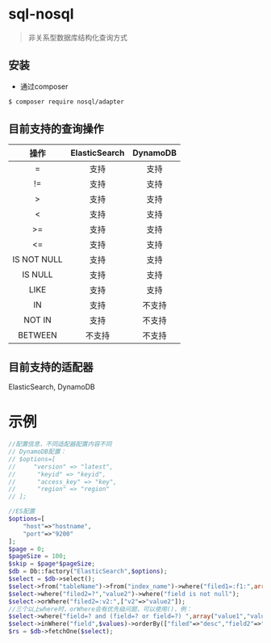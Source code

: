 # sql-nosql
>非关系型数据库结构化查询方式

## 安装
* 通过composer
```bash
$ composer require nosql/adapter
```
## 目前支持的查询操作
| 操作 | ElasticSearch | DynamoDB |
|:---:|:-------------:|:----------:|
| = | 支持 | 支持 |
| != | 支持 | 支持 |
| > | 支持 | 支持 |
| < | 支持 | 支持 |
| >= | 支持 | 支持 |
| <= | 支持 | 支持 |
| IS NOT NULL | 支持 | 支持 |
| IS NULL | 支持 | 支持 |
| LIKE | 支持 | 支持 |
| IN | 支持 | 不支持 |
| NOT IN | 支持 | 不支持 |
| BETWEEN | 不支持 | 不支持 |

## 目前支持的适配器
ElasticSearch, DynamoDB

# 示例
```php
//配置信息，不同适配器配置内容不同
// DynamoDB配置：
// $options=[
//     "version" => "latest",
//      "keyid" => "keyid",
//      "access_key" => "key",
//      "region" => "region"
// ];

//ES配置
$options=[
    "host"=>"hostname",
    "port"=>"9200"
];
$page = 0;
$pageSize = 100;
$skip = $page*$pageSize;
$db = Db::factory("ElasticSearch",$options);
$select = $db->select();
$select->from("tableName")->from("index_name")->where("filed1=:f1:",array("f1"=>"value1"));
$select->where("filed2=?","value2")->where("field is not null");
$select->orWhere("filed2=:v2:",["v2"=>"value2"]);
//三个以上where时，orWhere会有优先级问题，可以使用()，例：
$select->where("field=? and (field=? or field=?) ",array("value1","value2","value3"));
$select->inWhere("field",$values)->orderBy(["filed"=>"desc","field2"=>"asc"]])->limit($page,$skip);
$rs = $db->fetchOne($select);
```
